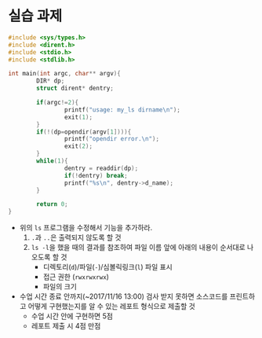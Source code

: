 # 실습 과제
```c
#include <sys/types.h>
#include <dirent.h>
#include <stdio.h>
#include <stdlib.h>

int main(int argc, char** argv){
        DIR* dp;
        struct dirent* dentry;

        if(argc!=2){
                printf("usage: my_ls dirname\n");
                exit(1);
        }
        if(!(dp=opendir(argv[1]))){
                printf("opendir error.\n");
                exit(2);
        }
        while(1){
                dentry = readdir(dp);
                if(!dentry) break;
                printf("%s\n", dentry->d_name);
        }

        return 0;
}
```
* 위의 `ls` 프로그램을 수정해서 기능을 추가하라.
	1. `.`과 `..`은 출력되지 않도록 할 것
	2. `ls -l`을 했을 때의 결과를 참조하여 파일 이름 앞에 아래의 내용이 순서대로 나오도록 할 것
		* 디렉토리(`d`)/파일(`-`)/심볼릭링크(`l`) 파일 표시
		* 접근 권한 (`rwxrwxrwx`)
		* 파일의 크기
* 수업 시간 종료 안까지(~2017/11/16 13:00) 검사 받지 못하면 소스코드를 프린트하고 어떻게 구현했는지를 알 수 있는 레포트 형식으로 제출할 것
	* 수업 시간 안에 구현하면 5점
	* 레포트 제출 시 4점 만점
